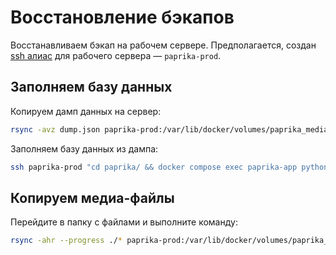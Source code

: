 # Восстановление бэкапов

Восстанавливаем бэкап на рабочем сервере. Предполагается, создан [ssh алиас](ssh-alias.md) для рабочего сервера — `paprika-prod`.

## Заполняем базу данных

Копируем дамп данных на сервер:

```bash
rsync -avz dump.json paprika-prod:/var/lib/docker/volumes/paprika_media_volume/_data/
```

Заполняем базу данных из дампа:

```bash
ssh paprika-prod "cd paprika/ && docker compose exec paprika-app python manage.py loaddata media/dump.json"
```

## Копируем медиа-файлы

Перейдите в папку с файлами и выполните команду:

```bash
rsync -ahr --progress ./* paprika-prod:/var/lib/docker/volumes/paprika_media_volume/_data
```
